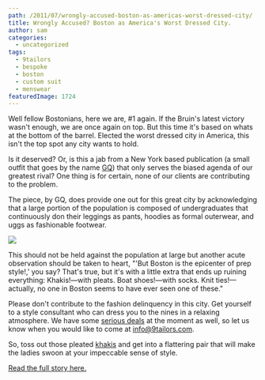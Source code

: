 ```yaml
---
path: /2011/07/wrongly-accused-boston-as-americas-worst-dressed-city/
title: Wrongly Accused? Boston as America's Worst Dressed City.
author: sam
categories: 
  - uncategorized
tags: 
  - 9tailors
  - bespoke
  - boston
  - custom suit
  - menswear
featuredImage: 1724
---
```

Well fellow Bostonians, here we are, #1 again. If the Bruin's latest victory wasn't enough, we are once again on top. But this time it's based on whats at the bottom of the barrel. Elected the worst dressed city in America, this isn't the top spot any city wants to hold.

Is it deserved? Or, is this a jab from a New York based publication (a small outfit that goes by the name [GQ](http://www.gq.com/?us_site=y)) that only serves the biased agenda of our greatest rival? One thing is for certain, none of our clients are contributing to the problem.

The piece, by GQ, does provide one out for this great city by acknowledging that a large portion of the population is composed of undergraduates that continuously don their leggings as pants, hoodies as formal outerwear, and uggs as fashionable footwear.

![](http://1.bp.blogspot.com/-Uwm77Hhj46k/TiWh6lvvdfI/AAAAAAAAAos/6vvvsDF1oB4/s400/dress.jpg)

This should not be held against the population at large but another acute observation should be taken to heart, "'But Boston is the epicenter of prep style!,' you say? That's true, but it's with a little extra that ends up ruining everything: Khakis!—with pleats. Boat shoes!—with socks. Knit ties!—actually, no one in Boston seems to have ever seen one of these."

Please don't contribute to the fashion delinquency in this city. Get yourself to a style consultant who can dress you to the nines in a relaxing atmosphere. We have some [serious deals](http://9tailors.blogspot.com/2011/07/and-back-by-popular-demand-buy-3-get-1.html) at the moment as well, so let us know when you would like to come at info@9tailors.com.

So, toss out those pleated [khakis](http://9tailors.blogspot.com/2011/07/and-summer-gets-better-and-better.html) and get into a flattering pair that will make the ladies swoon at your impeccable sense of style.

[Read the full story here.](http://www.gq.com/style/fashion/201107/worst-dressed-cities-america#slide=40)
